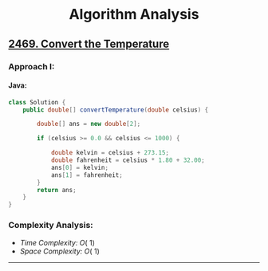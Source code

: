 <br>
<h1 align="center">Algorithm Analysis</h1>

## [2469. Convert the Temperature](https://leetcode.com/problems/convert-the-temperature/)

### Approach I: 

#### Java:
```java
class Solution {
    public double[] convertTemperature(double celsius) {

        double[] ans = new double[2];

        if (celsius >= 0.0 && celsius <= 1000) {

            double kelvin = celsius + 273.15;
            double fahrenheit = celsius * 1.80 + 32.00;
            ans[0] = kelvin;
            ans[1] = fahrenheit;
        }
        return ans;
    }
}
```

[//]: # (#### Go:)

[//]: # (```go)

[//]: # (func solution&#40;&#41; {)

[//]: # ()
[//]: # (})

[//]: # (```)

### Complexity Analysis:

- *Time Complexity:* $O(\ 1)$
- *Space Complexity:* $O(\ 1)$


---